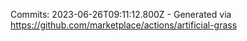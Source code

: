 Commits: 2023-06-26T09:11:12.800Z - Generated via https://github.com/marketplace/actions/artificial-grass
<br>
